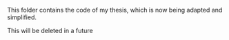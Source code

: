 This folder contains the code of my thesis, which is now being adapted and simplified.

This will be deleted in a future
